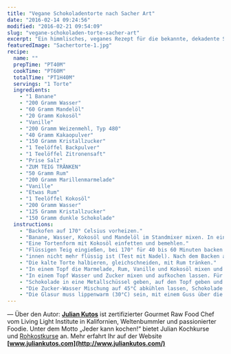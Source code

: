```yaml
---
title: "Vegane Schokoladentorte nach Sacher Art"
date: "2016-02-14 09:24:56"
modified: "2016-02-21 09:54:09"
slug: "vegane-schokoladen-torte-sacher-art"
excerpt: "Ein himmlisches, veganes Rezept für die bekannte, dekadente Spezialität der Wiener Küche: Schokoladen-Torte mit Marillen-Marmelade!"
featuredImage: "Sachertorte-1.jpg"
recipe:
  name: ""
  prepTime: "PT40M"
  cookTime: "PT60M"
  totalTime: "PT1H40M"
  servings: "1 Torte"
  ingredients:
    - "1 Banane"
    - "200 Gramm Wasser"
    - "60 Gramm Mandelöl"
    - "20 Gramm Kokosöl"
    - "Vanille"
    - "200 Gramm Weizenmehl, Typ 480"
    - "40 Gramm Kakaopulver"
    - "150 Gramm Kristallzucker"
    - "1 Teelöffel Backpulver"
    - "1 Teelöffel Zitronensaft"
    - "Prise Salz"
    - "ZUM TEIG TRÄNKEN"
    - "50 Gramm Rum"
    - "200 Gramm Marillenmarmelade"
    - "Vanille"
    - "Etwas Rum"
    - "1 Teelöffel Kokosöl"
    - "200 Gramm Wasser"
    - "125 Gramm Kristallzucker"
    - "150 Gramm dunkle Schokolade"
  instructions:
    - "Backofen auf 170° Celsius vorheizen."
    - "Banane, Wasser, Kokosöl und Mandelöl im Standmixer mixen. In eine Schüssel die Bananen-Öl-Masse und Weizenmehl, Kakaopulver, Zucker, Backpulver, Zitronensaft Salz dazugeben und mit dem Schneebesen verrühren."
    - "Eine Tortenform mit Kokosöl einfetten und bemehlen."
    - "Flüssigen Teig eingießen, bei 170° für 40 bis 60 Minuten backen. Die Torte solange backen, bis sie"
    - "innen nicht mehr flüssig ist (Test mit Nadel). Nach dem Backen aus der Form entnehmen und auskühlen lassen."
    - "Die kalte Torte halbieren, gleichschneiden, mit Rum tränken."
    - "In einem Topf die Marmelade, Rum, Vanille und Kokosöl mixen und erhitzen. Die warme Marmelade mit einem Pinsel auf die getränkte Torte auftragen."
    - "In einem Topf Wasser und Zucker mixen und aufkochen lassen. Für 6 Minuten sprudelnd kochen lassen."
    - "Schokolade in eine Metallschüssel geben, auf den Topf geben und schmelzen."
    - "Die Zucker-Wasser Mischung auf 45°C abkühlen lassen, Schokolade einarbeiten und langsam verrühren."
    - "Die Glasur muss lippenwarm (30°C) sein, mit einem Guss über die Torte verteilen. Torte vor dem Genießen für 2 Stunden kalt stellen."
---
```


— Über den Autor: **[Julian Kutos](http://www.juliankutos.com/)** ist zertifizierter Gourmet Raw Food Chef vom Living Light Institute in Kalifornien, Weltenbummler und passionierter Foodie. Unter dem Motto „Jeder kann kochen!“ bietet Julian Kochkurse und [Rohkostkurse](http://www.juliankutos.com/workshops/) an. Mehr erfahrt Ihr auf der Website **[www.juliankutos.com](http://www.juliankutos.com/)**